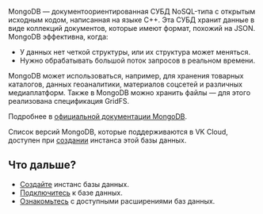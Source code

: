 
MongoDB — документоориентированная СУБД NoSQL-типа с открытым исходным кодом, написанная на языке С++. Эта СУБД хранит данные в виде коллекций документов, которые имеют формат, похожий на JSON. MongoDB эффективна, когда:

- У данных нет четкой структуры, или их структура может меняться.
- Нужно обрабатывать большой поток запросов в реальном времени.

MongoDB может использоваться, например, для хранения товарных каталогов, данных геоаналитики, материалов соцсетей и различных медиаплатформ. Также в MongoDB можно хранить файлы — для этого реализована спецификация GridFS.

Подробнее в [официальной документации MongoDB](https://docs.mongodb.com/).

Список версий MongoDB, которые поддерживаются в VK Cloud, доступен при [создании](../../../instructions/create/) инстанса этой базы данных.

## Что дальше?

- [Создайте](../../../instructions/create/) инстанс базы данных.
- [Подключитесь](../../../connect/) к базе данных.
- [Ознакомьтесь](../../extensions/) с доступными расширениями баз данных.
